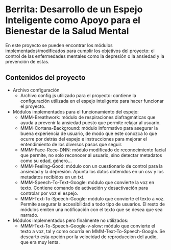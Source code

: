 # Berrita: Desarrollo de un Espejo Inteligente como Apoyo para el Bienestar de la Salud Mental

En este proyecto se pueden encontrar los módulos implementados/modificados para cumplir los objetivos del proyecto: el control de las enfermedades mentales como la depresión o la ansiedad y la prevención de estas.

## Contenidos del proyecto

- Archivo configuración
  - Archivo config.js utilizado para el proyecto: contiene la configuración utilizada en el espejo inteligente para hacer funcionar el proyecto.
- Módulos implementados para el funcionamiento del espejo:
  - MMM-Breathwork: módulo de respiraciones diafragmáticas que ayuda a prevenir la ansiedad puesto que permite relajar al usuario.
  - MMM-Cortana-Background: módulo informativo para asegurar la buena experiencia de usuario, de modo que este conozca lo que ocurre por detrás del espejo e instrucciones para mejorar el entendimiento de los diversos pasos que seguir. 
  - MMM-Face-Reco-DNN: módulo modificado de reconocimiento facial que permite, no solo reconocer al usuario, sino detectar metadatos como su edad, género...
  - MMM-Feeling-Good: módulo con un cuestionario de control para la ansiedad y la depresión. Apunta los datos obtenidos en un csv y los metadatos recibidos en un txt.
  - MMM-Speech-To-Text-Google: módulo que convierte la voz en texto. Contiene comando de activación y desactivación para controlar por voz el espejo.
  - MMM-Text-To-Speech-Google: módulo que convierte el texto a voz. Permite asegurar la accesibilidad a todo tipo de usuarios. El resto de módulos emiten una notificación con el texto que se desea que sea narrado.
- Módulos implementados pero finalmente no utilizados:
  - MMM-Text-To-Speech-Google-v-slow: módulo que convierte el texto a voz, tal y como ocurría en MMM-Text-To-Speech-Google. Se descartó esta opción por la velocidad de reproducción del audio, que era muy lenta.
